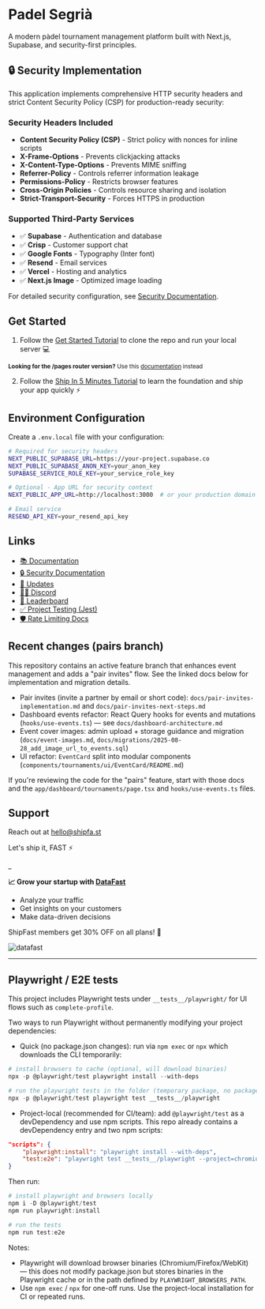 # Padel Segrià

A modern pàdel tournament management platform built with Next.js, Supabase, and security-first principles.

## 🔒 Security Implementation

This application implements comprehensive HTTP security headers and strict Content Security Policy (CSP) for production-ready security:

### Security Headers Included
- **Content Security Policy (CSP)** - Strict policy with nonces for inline scripts
- **X-Frame-Options** - Prevents clickjacking attacks
- **X-Content-Type-Options** - Prevents MIME sniffing
- **Referrer-Policy** - Controls referrer information leakage
- **Permissions-Policy** - Restricts browser features
- **Cross-Origin Policies** - Controls resource sharing and isolation
- **Strict-Transport-Security** - Forces HTTPS in production

### Supported Third-Party Services
- ✅ **Supabase** - Authentication and database
- ✅ **Crisp** - Customer support chat
- ✅ **Google Fonts** - Typography (Inter font)
- ✅ **Resend** - Email services
- ✅ **Vercel** - Hosting and analytics
- ✅ **Next.js Image** - Optimized image loading

For detailed security configuration, see [Security Documentation](./docs/SECURITY.md).

## Get Started

1. Follow the [Get Started Tutorial](https://shipfa.st/docs) to clone the repo and run your local server 💻

<sub>**Looking for the /pages router version?** Use this [documentation](https://shipfa.st/docs-old) instead</sub>

2. Follow the [Ship In 5 Minutes Tutorial](https://shipfa.st/docs/tutorials/ship-in-5-minutes) to learn the foundation and ship your app quickly ⚡️

## Environment Configuration

Create a `.env.local` file with your configuration:

```bash
# Required for security headers
NEXT_PUBLIC_SUPABASE_URL=https://your-project.supabase.co
NEXT_PUBLIC_SUPABASE_ANON_KEY=your_anon_key
SUPABASE_SERVICE_ROLE_KEY=your_service_role_key

# Optional - App URL for security context
NEXT_PUBLIC_APP_URL=http://localhost:3000  # or your production domain

# Email service
RESEND_API_KEY=your_resend_api_key
```

## Links

-   [📚 Documentation](https://shipfa.st/docs)
-   [🔒 Security Documentation](./docs/SECURITY.md)
-   [📣 Updates](https://shipfast.beehiiv.com/)
-   [🧑‍💻 Discord](https://shipfa.st/dashboard)
-   [🥇 Leaderboard](https://shipfa.st/leaderboard)
 -   [✅ Project Testing (Jest)](./docs/testing.md)
 -   [🛡️ Rate Limiting Docs](./docs/rate-limiting.md)

## Recent changes (pairs branch)

This repository contains an active feature branch that enhances event management and adds a "pair invites" flow. See the linked docs below for implementation and migration details.

- Pair invites (invite a partner by email or short code): `docs/pair-invites-implementation.md` and `docs/pair-invites-next-steps.md`
- Dashboard events refactor: React Query hooks for events and mutations (`hooks/use-events.ts`) — see `docs/dashboard-architecture.md`
- Event cover images: admin upload + storage guidance and migration (`docs/event-images.md`, `docs/migrations/2025-08-28_add_image_url_to_events.sql`)
- UI refactor: `EventCard` split into modular components (`components/tournaments/ui/EventCard/README.md`)

If you're reviewing the code for the "pairs" feature, start with those docs and the `app/dashboard/tournaments/page.tsx` and `hooks/use-events.ts` files.

## Support

Reach out at hello@shipfa.st

Let's ship it, FAST ⚡️

\_

**📈 Grow your startup with [DataFast](https://datafa.st?ref=shipfast_readme)**

-   Analyze your traffic
-   Get insights on your customers
-   Make data-driven decisions

ShipFast members get 30% OFF on all plans! 🎁

![datafast](https://github.com/user-attachments/assets/2a9710f8-9a39-4593-b4bf-9ee933529870)

---

## Playwright / E2E tests

This project includes Playwright tests under `__tests__/playwright/` for UI flows such as `complete-profile`.

Two ways to run Playwright without permanently modifying your project dependencies:

- Quick (no package.json changes): run via `npm exec` or `npx` which downloads the CLI temporarily:

```powershell
# install browsers to cache (optional, will download binaries)
npx -p @playwright/test playwright install --with-deps

# run the playwright tests in the folder (temporary package, no package.json change)
npx -p @playwright/test playwright test __tests__/playwright
```

- Project-local (recommended for CI/team): add `@playwright/test` as a devDependency and use npm scripts. This repo already contains a devDependency entry and two npm scripts:

```json
"scripts": {
	"playwright:install": "playwright install --with-deps",
	"test:e2e": "playwright test __tests__/playwright --project=chromium"
}
```

Then run:

```powershell
# install playwright and browsers locally
npm i -D @playwright/test
npm run playwright:install

# run the tests
npm run test:e2e
```

Notes:
- Playwright will download browser binaries (Chromium/Firefox/WebKit) — this does not modify package.json but stores binaries in the Playwright cache or in the path defined by `PLAYWRIGHT_BROWSERS_PATH`.
- Use `npm exec` / `npx` for one-off runs. Use the project-local installation for CI or repeated runs.

